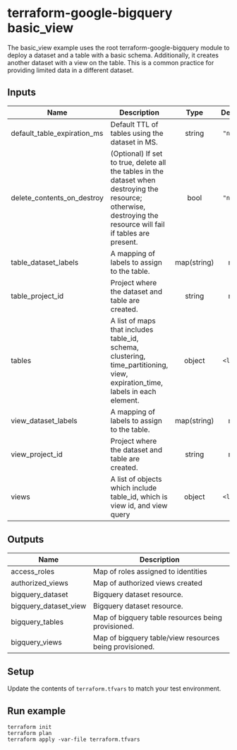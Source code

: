 # terraform-google-bigquery basic_view
The basic_view example uses the root terraform-google-bigquery module to deploy a dataset and a table with a basic schema.
Additionally, it creates another dataset with a view on the table.
This is a common practice for providing limited data in a different dataset.

<!-- BEGINNING OF PRE-COMMIT-TERRAFORM DOCS HOOK -->
## Inputs

| Name | Description | Type | Default | Required |
|------|-------------|:----:|:-----:|:-----:|
| default\_table\_expiration\_ms | Default TTL of tables using the dataset in MS. | string | `"null"` | no |
| delete\_contents\_on\_destroy | (Optional) If set to true, delete all the tables in the dataset when destroying the resource; otherwise, destroying the resource will fail if tables are present. | bool | `"null"` | no |
| table\_dataset\_labels | A mapping of labels to assign to the table. | map(string) | n/a | yes |
| table\_project\_id | Project where the dataset and table are created. | string | n/a | yes |
| tables | A list of maps that includes table_id, schema, clustering, time_partitioning, view, expiration_time, labels in each element. | object | `<list>` | no |
| view\_dataset\_labels | A mapping of labels to assign to the table. | map(string) | n/a | yes |
| view\_project\_id | Project where the dataset and table are created. | string | n/a | yes |
| views | A list of objects which include table_id, which is view id, and view query | object | `<list>` | no |

## Outputs

| Name | Description |
|------|-------------|
| access\_roles | Map of roles assigned to identities |
| authorized\_views | Map of authorized views created |
| bigquery\_dataset | Bigquery dataset resource. |
| bigquery\_dataset\_view | Bigquery dataset resource. |
| bigquery\_tables | Map of bigquery table resources being provisioned. |
| bigquery\_views | Map of bigquery table/view resources being provisioned. |

<!-- END OF PRE-COMMIT-TERRAFORM DOCS HOOK -->

## Setup
Update the contents of `terraform.tfvars` to match your test environment.

## Run example
```
terraform init
terraform plan
terraform apply -var-file terraform.tfvars
```
